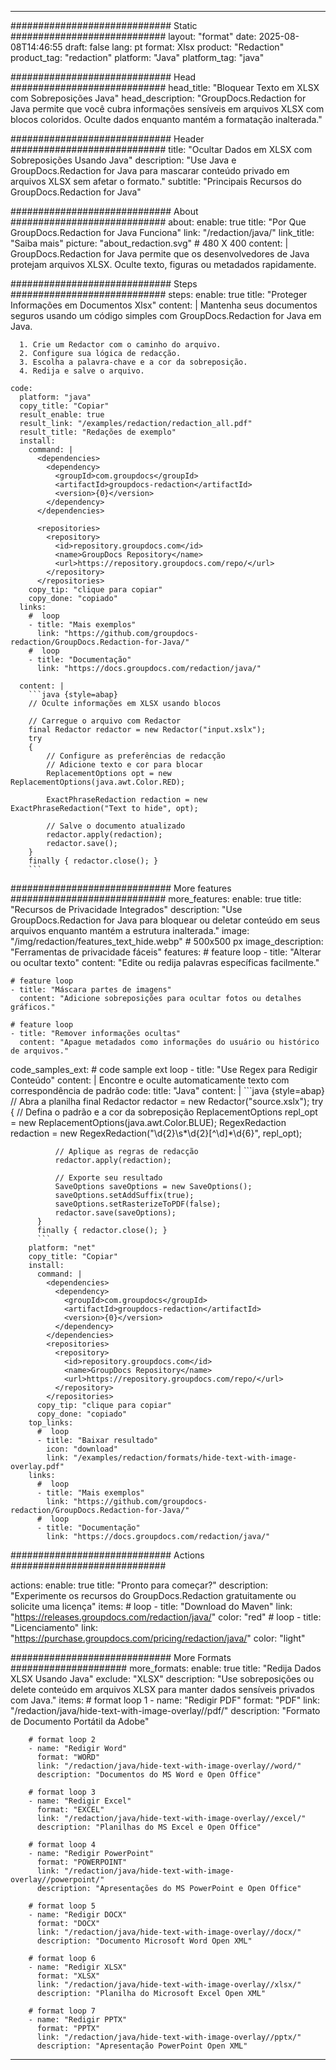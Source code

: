 
---
############################# Static ############################
layout: "format"
date:  2025-08-08T14:46:55
draft: false
lang: pt
format: Xlsx
product: "Redaction"
product_tag: "redaction"
platform: "Java"
platform_tag: "java"

############################# Head ############################
head_title: "Bloquear Texto em XLSX com Sobreposições Java"
head_description: "GroupDocs.Redaction for Java permite que você cubra informações sensíveis em arquivos XLSX com blocos coloridos. Oculte dados enquanto mantém a formatação inalterada."

############################# Header ############################
title: "Ocultar Dados em XLSX com Sobreposições Usando Java" 
description: "Use Java e GroupDocs.Redaction for Java para mascarar conteúdo privado em arquivos XLSX sem afetar o formato."
subtitle: "Principais Recursos do GroupDocs.Redaction for Java" 

############################# About ############################
about:
    enable: true
    title: "Por Que GroupDocs.Redaction for Java Funciona"
    link: "/redaction/java/"
    link_title: "Saiba mais"
    picture: "about_redaction.svg" # 480 X 400
    content: |
       GroupDocs.Redaction for Java permite que os desenvolvedores de Java protejam arquivos XLSX. Oculte texto, figuras ou metadados rapidamente.

############################# Steps ############################
steps:
    enable: true
    title: "Proteger Informações em Documentos Xlsx"
    content: |
      Mantenha seus documentos seguros usando um código simples com GroupDocs.Redaction for Java em Java.
      
      1. Crie um Redactor com o caminho do arquivo.
      2. Configure sua lógica de redacção.
      3. Escolha a palavra-chave e a cor da sobreposição.
      4. Redija e salve o arquivo.
   
    code:
      platform: "java"
      copy_title: "Copiar"
      result_enable: true
      result_link: "/examples/redaction/redaction_all.pdf"
      result_title: "Redações de exemplo"
      install:
        command: |
          <dependencies>
            <dependency>
              <groupId>com.groupdocs</groupId>
              <artifactId>groupdocs-redaction</artifactId>
              <version>{0}</version>
            </dependency>
          </dependencies>

          <repositories>
            <repository>
              <id>repository.groupdocs.com</id>
              <name>GroupDocs Repository</name>
              <url>https://repository.groupdocs.com/repo/</url>
            </repository>
          </repositories>
        copy_tip: "clique para copiar"
        copy_done: "copiado"
      links:
        #  loop
        - title: "Mais exemplos"
          link: "https://github.com/groupdocs-redaction/GroupDocs.Redaction-for-Java/"
        #  loop
        - title: "Documentação"
          link: "https://docs.groupdocs.com/redaction/java/"
          
      content: |
        ```java {style=abap}
        // Oculte informações em XLSX usando blocos

        // Carregue o arquivo com Redactor
        final Redactor redactor = new Redactor("input.xslx");
        try
        {
            // Configure as preferências de redacção
            // Adicione texto e cor para blocar
            ReplacementOptions opt = new ReplacementOptions(java.awt.Color.RED);
            
            ExactPhraseRedaction redaction = new ExactPhraseRedaction("Text to hide", opt);

            // Salve o documento atualizado
            redactor.apply(redaction);
            redactor.save();
        }
        finally { redactor.close(); }
        ```            


############################# More features ############################
more_features:
  enable: true
  title: "Recursos de Privacidade Integrados"
  description: "Use GroupDocs.Redaction for Java para bloquear ou deletar conteúdo em seus arquivos enquanto mantém a estrutura inalterada."
  image: "/img/redaction/features_text_hide.webp" # 500x500 px
  image_description: "Ferramentas de privacidade fáceis"
  features:
    # feature loop
    - title: "Alterar ou ocultar texto"
      content: "Edite ou redija palavras específicas facilmente."

    # feature loop
    - title: "Máscara partes de imagens"
      content: "Adicione sobreposições para ocultar fotos ou detalhes gráficos."

    # feature loop
    - title: "Remover informações ocultas"
      content: "Apague metadados como informações do usuário ou histórico de arquivos."
      
  code_samples_ext:
    # code sample ext loop
    - title: "Use Regex para Redigir Conteúdo"
      content: |
        Encontre e oculte automaticamente texto com correspondência de padrão
      code:
        title: "Java"
        content: |
          ```java {style=abap}
          //  Abra a planilha
          final Redactor redactor = new Redactor("source.xslx");
          try
          {
              // Defina o padrão e a cor da sobreposição
              ReplacementOptions repl_opt = new ReplacementOptions(java.awt.Color.BLUE);
              RegexRedaction redaction = new RegexRedaction("\\d{2}\\s*\\d{2}[^\\d]*\\d{6}", repl_opt);
              
              // Aplique as regras de redacção
              redactor.apply(redaction);

              // Exporte seu resultado
              SaveOptions saveOptions = new SaveOptions();
              saveOptions.setAddSuffix(true);
              saveOptions.setRasterizeToPDF(false);
              redactor.save(saveOptions);
          }
          finally { redactor.close(); }
          ```
        platform: "net"
        copy_title: "Copiar"
        install:
          command: |
            <dependencies>
              <dependency>
                <groupId>com.groupdocs</groupId>
                <artifactId>groupdocs-redaction</artifactId>
                <version>{0}</version>
              </dependency>
            </dependencies>
            <repositories>
              <repository>
                <id>repository.groupdocs.com</id>
                <name>GroupDocs Repository</name>
                <url>https://repository.groupdocs.com/repo/</url>
              </repository>
            </repositories>
          copy_tip: "clique para copiar"
          copy_done: "copiado"
        top_links:
          #  loop
          - title: "Baixar resultado"
            icon: "download"
            link: "/examples/redaction/formats/hide-text-with-image-overlay.pdf"
        links:
          #  loop
          - title: "Mais exemplos"
            link: "https://github.com/groupdocs-redaction/GroupDocs.Redaction-for-Java/"
          #  loop
          - title: "Documentação"
            link: "https://docs.groupdocs.com/redaction/java/"


############################# Actions ############################

actions:
  enable: true
  title: "Pronto para começar?"
  description: "Experimente os recursos do GroupDocs.Redaction gratuitamente ou solicite uma licença"
  items:
    #  loop
    - title: "Download do Maven"
      link: "https://releases.groupdocs.com/redaction/java/"
      color: "red"
        #  loop
    - title: "Licenciamento"
      link: "https://purchase.groupdocs.com/pricing/redaction/java/"
      color: "light"


############################# More Formats #####################
more_formats:
    enable: true
    title: "Redija Dados XLSX Usando Java"
    exclude: "XLSX"
    description: "Use sobreposições ou delete conteúdo em arquivos XLSX para manter dados sensíveis privados com Java."
    items: 
        # format loop 1
        - name: "Redigir PDF"
          format: "PDF"
          link: "/redaction/java/hide-text-with-image-overlay//pdf/"
          description: "Formato de Documento Portátil da Adobe"

        # format loop 2
        - name: "Redigir Word"
          format: "WORD"
          link: "/redaction/java/hide-text-with-image-overlay//word/"
          description: "Documentos do MS Word e Open Office"
          
        # format loop 3
        - name: "Redigir Excel"
          format: "EXCEL"
          link: "/redaction/java/hide-text-with-image-overlay//excel/"
          description: "Planilhas do MS Excel e Open Office"

        # format loop 4
        - name: "Redigir PowerPoint"
          format: "POWERPOINT"
          link: "/redaction/java/hide-text-with-image-overlay//powerpoint/"
          description: "Apresentações do MS PowerPoint e Open Office"

        # format loop 5
        - name: "Redigir DOCX"
          format: "DOCX"
          link: "/redaction/java/hide-text-with-image-overlay//docx/"
          description: "Documento Microsoft Word Open XML"
          
        # format loop 6
        - name: "Redigir XLSX"
          format: "XLSX"
          link: "/redaction/java/hide-text-with-image-overlay//xlsx/"
          description: "Planilha do Microsoft Excel Open XML"
          
        # format loop 7
        - name: "Redigir PPTX"
          format: "PPTX"
          link: "/redaction/java/hide-text-with-image-overlay//pptx/"
          description: "Apresentação PowerPoint Open XML"


---